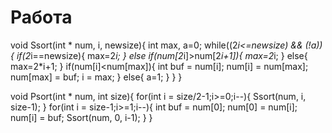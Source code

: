 # Работа
void Ssort(int * num, i, newsize){
    int max, a=0;
    while((2*i<=newsize) && (!a)){
        if(2*i==newsize){
            max=2*i;
        }
        else if(num[2*i]>num[2*i+1]){
            max=2*i;
        }
        else{
            max=2*i+1;
        }
        if(num[i]<num[max]){
            int buf = num[i];
            num[i] = num[max];
            num[max] = buf;
            i = max;
        }
        else{
            a=1;
        }
    }
}

void Psort(int * num, int size){
    for(int i = size/2-1;i>=0;i--){
        Ssort(num, i, size-1);
    }
    for(int i = size-1;i>=1;i--){
        int buf = num[0];
        num[0] = num[i];
        num[i] = buf;
        Ssort(num, 0, i-1);
    }
}
